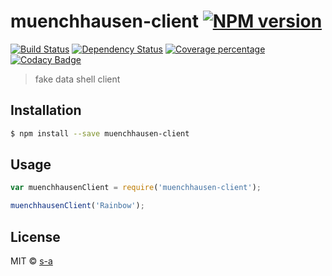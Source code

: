 # muenchhausen-client [![NPM version][npm-image]][npm-url] 
[![Build Status][travis-image]][travis-url] 
[![Dependency Status][daviddm-image]][daviddm-url] 
[![Coverage percentage][coveralls-image]][coveralls-url] [![Codacy Badge](https://api.codacy.com/project/badge/Grade/e795c94f6f1e4e9fa5e4d6e080b198b5)](https://www.codacy.com/app/stephanahlf/muenchhausen-client?utm_source=github.com&amp;utm_medium=referral&amp;utm_content=s-a/muenchhausen-client&amp;utm_campaign=Badge_Grade)

> fake data shell client

## Installation

```sh
$ npm install --save muenchhausen-client
```

## Usage

```js
var muenchhausenClient = require('muenchhausen-client');

muenchhausenClient('Rainbow');
```
## License

MIT © [s-a](https://github.com/s-a)


[npm-image]: https://badge.fury.io/js/muenchhausen-client.svg
[npm-url]: https://npmjs.org/package/muenchhausen-client
[travis-image]: https://travis-ci.org/s-a/muenchhausen-client.svg?branch=master
[travis-url]: https://travis-ci.org/s-a/muenchhausen-client
[daviddm-image]: https://david-dm.org/s-a/muenchhausen-client.svg?theme=shields.io
[daviddm-url]: https://david-dm.org/s-a/muenchhausen-client
[coveralls-image]: https://coveralls.io/repos/s-a/muenchhausen-client/badge.svg
[coveralls-url]: https://coveralls.io/r/s-a/muenchhausen-client
